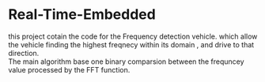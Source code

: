 # Real-Time-Embedded
this project cotain the code for the Frequency detection vehicle. which allow the vehicle finding the highest freqnecy within its domain
, and drive to that direction.  
The main algorithm base one binary comparsion between the frequncey value processed by the FFT function. 
